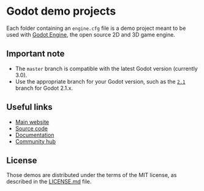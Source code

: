 # Godot demo projects

Each folder containing an `engine.cfg` file is a demo project meant to
be used with [Godot Engine](https://godotengine.org), the open source
2D and 3D game engine.

## Important note

- The `master` branch is compatible with the latest Godot version (currently 3.0).
- Use the appropriate branch for your Godot version, such as the
  [`2.1`](https://github.com/godotengine/godot-demo-projects/tree/2.1) branch
  for Godot 2.1.x.

## Useful links

 - [Main website](https://godotengine.org)
 - [Source code](https://github.com/godotengine/godot)
 - [Documentation](http://docs.godotengine.org)
 - [Community hub](https://godotengine.org/community)

## License

Those demos are distributed under the terms of the MIT license, as
described in the [LICENSE.md](LICENSE.md) file.
